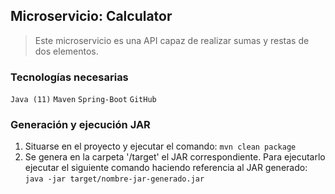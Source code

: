 ## Microservicio: **Calculator**
> Este microservicio es una API capaz de realizar sumas y restas de dos elementos.
>

### Tecnologías necesarias
`Java (11)` `Maven` `Spring-Boot` `GitHub`

### Generación y ejecución JAR
1. Situarse en el proyecto y ejecutar el comando:
`mvn clean package`
2. Se genera en la carpeta '/target' el JAR correspondiente. Para ejecutarlo ejecutar el siguiente comando haciendo referencia al JAR generado:
`java -jar target/nombre-jar-generado.jar`